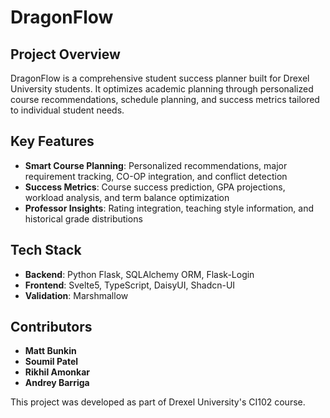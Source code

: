 # DragonFlow

## Project Overview
DragonFlow is a comprehensive student success planner built for Drexel University students. It optimizes academic planning through personalized course recommendations, schedule planning, and success metrics tailored to individual student needs.

## Key Features
- **Smart Course Planning**: Personalized recommendations, major requirement tracking, CO-OP integration, and conflict detection
- **Success Metrics**: Course success prediction, GPA projections, workload analysis, and term balance optimization
- **Professor Insights**: Rating integration, teaching style information, and historical grade distributions

## Tech Stack
- **Backend**: Python Flask, SQLAlchemy ORM, Flask-Login
- **Frontend**: Svelte5, TypeScript, DaisyUI, Shadcn-UI
- **Validation**: Marshmallow

## Contributors

- **Matt Bunkin**
- **Soumil Patel**
- **Rikhil Amonkar**
- **Andrey Barriga**

This project was developed as part of Drexel University's CI102 course.
